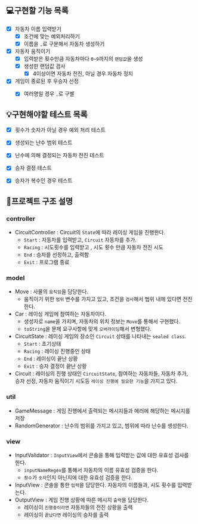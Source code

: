 ## 💻구현할 기능 목록
- [x] 자동차 이름 입력받기
  - [x] 조건에 맞는 예외처리하기
  - [x] 이름을 `,`로 구분해서 자동차 생성하기
- [x] 자동차 움직이기
  - [x] 입력받은 횟수만큼 자동차마다 `0~9`까지의 `랜덤값`을 생성
  - [x] 생성한 랜덤값 검사
    - [x] 4이상이면 자동차 전진, 아닐 경우 자동차 정지
- [x] 게임이 종료된 후 우승자 선정
  - [x] 여러명일 경우 `,`로 구별


## 💡구현해야할 테스트 목록
- [x] 횟수가 숫자가 아닐 경우 예외 처리 테스트
- [x] 생성되는 난수 범위 테스트
- [x] 난수에 의해 결정되는 자동차 전진 테스트
- [x] 승자 결정 테스트
- [x] 승자가 복수인 경우 테스트


## 🤖프로젝트 구조 설명


### controller
- CircuitController : Circuit의 `State`에 따라 레이싱 게임을 진행한다.
  - `Start` : 자동차를 입력받고, `Circuit` 자동차를 추가.
  - `Racing` : 시도횟수를 입력받고 , 시도 횟수 만큼 자동차 전진 시도
  - `End` : 승자를 선정하고, 출력함
  - `Exit` : 프로그램 종료
### model
- Move : 사물의 `움직임`을 담당한다.
  - 움직이기 위한 `범위` 변수를 가지고 있고, 조건을 `검사`해서 범위 내에 있다면 전진한다.
- Car : 레이싱 게임에 참여하는 자동차이다.
  - 생성자로 `name`을 가지며, 자동차의 위치 정보는 `Move`를 통해서 구현했다.
  - `toString`을 문제 요구사항에 맞게 `오버라이딩`해서 변형했다.
- CircuitState : 레이싱 게임의 장소인 `Circuit` 상태를 나타내는 `sealed class`.
  - `Start` : 초기상태
  - `Racing` : 레이싱 진행중인 상태
  - `End` : 레이싱이 끝난 상황
  - `Exit` : 승자 결정이 끝난 상황
- Circuit : 레이싱의 진행 상태인 `CircuitState`, 참여하는 자동차들, 자동차 추가, 승자 선정, 자동차 움직이기 시도등 `레이싱 진행에 필요한 기능`을 가지고 있다.
### util
- GameMessage : 게임 진행에서 출력되는 메시지들과 에러에 해당하는 메시지를 저장
- RandomGenerator : 난수의 범위를 가지고 있고, 범위에 따라 난수를 생성한다.

### view
- InputValidator : `InputView`에서 콘솔을 통해 입력받는 값에 대한 유효성 검사를 한다.
  - `inputNameRegex`를 통해서 자동차의 이름 유효성 검증을 한다.
  - `횟수`가 `숫자`인지 아닌지에 대한 유효성 검증을 한다.
- InputView : 콘솔을 통한 `입력`을 담당한다. 자동차의 이름들과, 시도 횟수를 입력받는다.
- OutputView : 게임 진행 상황에 따른 메시지 `출력`을 담당한다. 
  - 레이싱이 `진행중이라면` 자동차들의 전진 상황을 출력
  - 레이싱이 `끝났다면` 레이싱의 승자를 출력